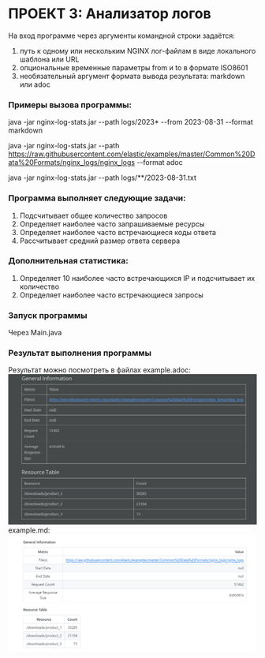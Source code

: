 # ПРОЕКТ 3: Анализатор логов
На вход программе через аргументы командной строки задаётся:

1. путь к одному или нескольким NGINX лог-файлам в виде локального шаблона или URL
2. опциональные временные параметры from и to в формате ISO8601
3. необязательный аргумент формата вывода результата: markdown или adoc

### Примеры вызова программы:

java -jar nginx-log-stats.jar --path logs/2023* --from 2023-08-31 --format markdown

java -jar nginx-log-stats.jar --path https://raw.githubusercontent.com/elastic/examples/master/Common%20Data%20Formats/nginx_logs/nginx_logs --format adoc

java -jar nginx-log-stats.jar --path logs/**/2023-08-31.txt

### Программа выполняет следующие задачи:

1. Подсчитывает общее количество запросов
2. Определяет наиболее часто запрашиваемые ресурсы
3. Определяет наиболее часто встречающиеся коды ответа
4. Рассчитывает средний размер ответа сервера

### Дополнительная статистика:
1. Определяет 10 наиболее часто встречающихся IP и подсчитывает их количество
2. Определяет наиболее часто встречающиеся запросы

### Запуск программы
Через Main.java

### Результат выполнения программы

Результат можно посмотреть в файлах
example.adoc:
![img.png](img.png)
example.md:
![img_1.png](img_1.png)
